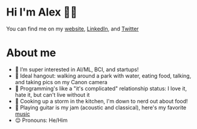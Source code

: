 # Hi I'm Alex 👋🏾

You can find me on my [website](https://alxmat.framer.ai/), [LinkedIn](https://www.linkedin.com/in/alxmat/), and [Twitter](https://twitter.com/alxmthew)

# About me
- 👀 I’m super interested in AI/ML, BCI, and startups!
- 📸 Ideal hangout: walking around a park with water, eating food, talking, and taking pics on my Canon camera
- 🌱 Programming's like a "it's complicated" relationship status: I love it, hate it, but can't live without it 
- 🍣 Cooking up a storm in the kitchen, I'm down to nerd out about food!
- 🎸 Playing guitar is my jam (acoustic and classical), here's my favorite [music](https://open.spotify.com/playlist/2NqZsu6mwQGlIuuI1R4TLj?si=3d68853853fe45dc) 
- 😌 Pronouns: He/Him

<!---
Thanks!
--->
